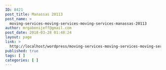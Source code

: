 ```yaml
---
ID: 8421
post_title: Manassas 20113
post_name: >
  moving-services-moving-services-moving-services-manassas-20113
author: mrgabonijeff@gmail.com
post_date: 2018-03-28 01:48:24
layout: page
link: >
  http://localhost/wordpress/moving-services-moving-services-moving-services-manassas-20113/
published: true
tags: [ ]
categories: [ ]
---
```

